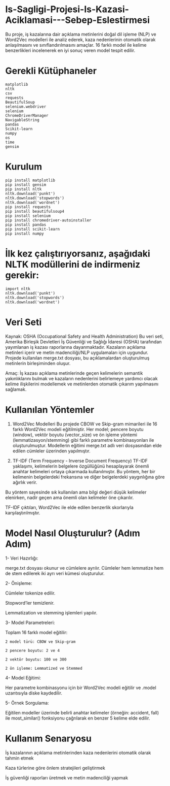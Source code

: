 # Is-Sagligi-Projesi-Is-Kazasi-Aciklamasi---Sebep-Eslestirmesi

  Bu proje, iş kazalarına dair açıklama metinlerini doğal dil işleme (NLP) ve Word2Vec modelleri ile analiz ederek, kaza nedenlerinin otomatik olarak anlaşılmasını ve sınıflandırılmasını amaçlar. 16 farklı model ile kelime benzerlikleri incelenerek en iyi sonuç veren model tespit edilir.

# Gerekli Kütüphaneler
    matplotlib
    nltk
    csv
    requests
    BeautifulSoup
    selenium.webdriver
    selenium
    ChromeDriverManager
    NavigableString
    pandas
    Scikit-learn
    numpy
    os
    time
    gensim


# Kurulum
    pip install matplotlib
    pip install gensim
    pip install nltk
    nltk.download('punkt')
    nltk.download('stopwords')
    nltk.download('wordnet')
    pip install requests
    pip install beautifulsoup4
    pip install selenium
    pip install chromedriver-autoinstaller
    pip install pandas
    pip install scikit-learn
    pip install numpy


# İlk kez çalıştırıyorsanız, aşağıdaki NLTK modüllerini de indirmeniz gerekir:
    import nltk
    nltk.download('punkt')
    nltk.download('stopwords')
    nltk.download('wordnet')

# Veri Seti
  Kaynak: 
  OSHA (Occupational Safety and Health Administration)
  Bu veri seti, Amerika Birleşik Devletleri İş Güvenliği ve Sağlığı İdaresi (OSHA) tarafından yayımlanan iş kazası raporlarına dayanmaktadır. Kazaların açıklama metinleri içerir ve metin madenciliği/NLP uygulamaları için uygundur.
  Projede kullanılan merge.txt dosyası, bu açıklamalardan oluşturulmuş metinlerin birleşiminden oluşur.
  
  Amaç: 
  İş kazası açıklama metinlerinde geçen kelimelerin semantik yakınlıklarını bulmak ve kazaların nedenlerini belirlemeye yardımcı olacak kelime ilişkilerini modellemek ve metinlerden otomatik çıkarım yapılmasını sağlamak.

# Kullanılan Yöntemler
  1. Word2Vec Modelleri
  Bu projede CBOW ve Skip-gram mimarileri ile 16 farklı Word2Vec modeli eğitilmiştir. Her model; pencere boyutu (window), vektör boyutu (vector_size) ve ön işleme yöntemi (lemmatizasyon/stemming) gibi farklı parametre kombinasyonları ile oluşturulmuştur. Modellerin eğitimi merge.txt adlı veri dosyasından elde edilen cümleler üzerinden yapılmıştır.
  
  2. TF-IDF (Term Frequency - Inverse Document Frequency)
  TF-IDF yaklaşımı, kelimelerin belgelere özgüllüğünü hesaplayarak önemli anahtar kelimeleri ortaya çıkarmada kullanılmıştır. Bu yöntem, her bir kelimenin belgelerdeki frekansına ve diğer belgelerdeki yaygınlığına göre ağırlık verir.
  
  Bu yöntem sayesinde sık kullanılan ama bilgi değeri düşük kelimeler elenirken, nadir geçen ama önemli olan kelimeler öne çıkarılır.

  TF-IDF çıktıları, Word2Vec ile elde edilen benzerlik skorlarıyla karşılaştırılmıştır.

# Model Nasıl Oluşturulur? (Adım Adım)
1- Veri Hazırlığı:

  merge.txt dosyası okunur ve cümlelere ayrılır. Cümleler hem lemmatize hem de stem edilerek iki ayrı veri kümesi oluşturulur.

2- Önişleme:

  Cümleler tokenize edilir.
  
  Stopword’ler temizlenir.
  
  Lemmatization ve stemming işlemleri yapılır.

3- Model Parametreleri:

  Toplam 16 farklı model eğitilir:

    2 model türü: CBOW ve Skip-gram
    
    2 pencere boyutu: 2 ve 4
    
    2 vektör boyutu: 100 ve 300
    
    2 ön işleme: Lemmatized ve Stemmed

4- Model Eğitimi:

  Her parametre kombinasyonu için bir Word2Vec modeli eğitilir ve .model uzantısıyla diske kaydedilir.

5- Örnek Sorgulama:

  Eğitilen modeller üzerinde belirli anahtar kelimeler (örneğin: accident, fall) ile most_similar() fonksiyonu çağrılarak en benzer 5 kelime elde edilir.

# Kullanım Senaryosu

  İş kazalarının açıklama metinlerinden kaza nedenlerini otomatik olarak tahmin etmek

  Kaza türlerine göre önlem stratejileri geliştirmek

  İş güvenliği raporları üretmek ve metin madenciliği yapmak

